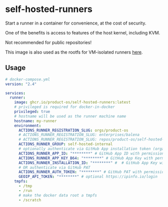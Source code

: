 # self-hosted-runners

Start a runner in a container for convenience, at the cost of security.

One of the benefits is access to features of the host kernel, including KVM.

Not recommended for public repositories!

This image is also used as the rootfs for VM-isolated runners
[here](https://github.com/product-os/github-runner-vm).

## Usage

```yaml
# docker-compose.yml
version: "2.4"

services:
  runner:
    image: ghcr.io/product-os/self-hosted-runners:latest
    # privileged is required for docker-in-docker
    privileged: true
    # hostname will be used as the runner machine name
    hostname: my-runner
    environment:
      ACTIONS_RUNNER_REGISTRATION_SLUG: orgs/product-os
      # ACTIONS_RUNNER_REGISTRATION_SLUG: enterprises/balena
      # ACTIONS_RUNNER_REGISTRATION_SLUG: repos/product-os/self-hosted-runners
      ACTIONS_RUNNER_GROUP: self-hosted-internal
      # optionally authenticate via GitHub App installation token (organization only, not enterprise)
      ACTIONS_RUNNER_APP_ID: "********" # GitHub App ID with permissions to manage self hosted runners
      ACTIONS_RUNNER_APP_KEY_B64: "********" # GitHub App Key with permissions to manage self hosted runners
      ACTIONS_RUNNER_INSTALLATION_ID: "********" #  # GitHub App Key with permissions to manage self hosted runners
      # OR authenticate via GitHub PAT
      ACTIONS_RUNNER_AUTH_TOKEN: "********" # GitHub PAT with permissions to manage self hosted runners
      GEOIP_API_TOKEN: "********" # optional https://ipinfo.io/login
    tmpfs:
      - /tmp
      - /run
      # make the docker data root a tmpfs
      - /scratch
```
